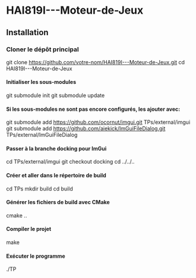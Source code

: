 # HAI819I---Moteur-de-Jeux

## Installation

### Cloner le dépôt principal
git clone https://github.com/votre-nom/HAI819I---Moteur-de-Jeux.git
cd HAI819I---Moteur-de-Jeux

#### Initialiser les sous-modules
git submodule init
git submodule update

#### Si les sous-modules ne sont pas encore configurés, les ajouter avec:
git submodule add https://github.com/ocornut/imgui.git TPs/external/imgui
git submodule add https://github.com/aiekick/ImGuiFileDialog.git TPs/external/ImGuiFileDialog

#### Passer à la branche docking pour ImGui
cd TPs/external/imgui
git checkout docking
cd ../../..


#### Créer et aller dans le répertoire de build
cd TPs
mkdir build
cd build

#### Générer les fichiers de build avec CMake
cmake ..

#### Compiler le projet
make

#### Exécuter le programme
./TP